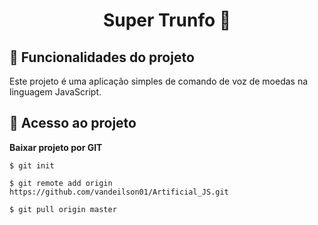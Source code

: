 <h1 align="center"> 
 Super Trunfo 🚀 
</h1>


## :hammer: Funcionalidades do projeto

 Este projeto é uma aplicação simples de comando de voz de moedas na linguagem JavaScript.


## 📁 Acesso ao projeto

**Baixar projeto por GIT**

```
$ git init

$ git remote add origin https://github.com/vandeilson01/Artificial_JS.git

$ git pull origin master
```





